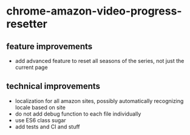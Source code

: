 # chrome-amazon-video-progress-resetter

## feature improvements
- add advanced feature to reset all seasons of the series, not just the current page

## technical improvements
- localization for all amazon sites, possibly automatically recognizing locale based on site
- do not add debug function to each file individually
- use ES6 class sugar
- add tests and CI and stuff